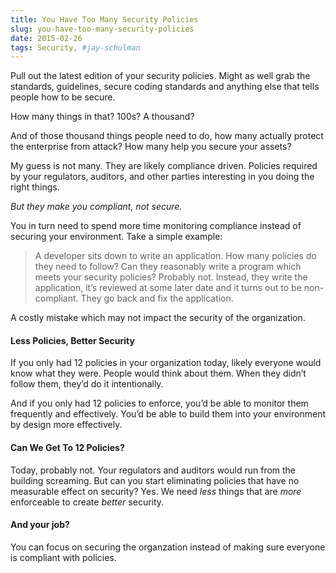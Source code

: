 ```yaml
---
title: You Have Too Many Security Policies
slug: you-have-too-many-security-policies
date: 2015-02-26
tags: Security, #jay-schulman
---
```


Pull out the latest edition of your security policies. Might as well grab the standards, guidelines, secure coding standards and anything else that tells people how to be secure.

How many things in that? 100s? A thousand?

And of those thousand things people need to do, how many actually protect the enterprise from attack? How many help you secure your assets?

My guess is not many. They are likely compliance driven. Policies required by your regulators, auditors, and other parties interesting in you doing the right things.

*But they make you compliant, not secure.*

You in turn need to spend more time monitoring compliance instead of securing your environment. Take a simple example:

> A developer sits down to write an application. How many policies do they need to follow? Can they reasonably write a program which meets your security policies? Probably not. Instead, they write the application, it’s reviewed at some later date and it turns out to be non-compliant. They go back and fix the application.

A costly mistake which may not impact the security of the organization.

#### Less Policies, Better Security

If you only had 12 policies in your organization today, likely everyone would know what they were. People would think about them. When they didn’t follow them, they’d do it intentionally.

And if you only had 12 policies to enforce, you’d be able to monitor them frequently and effectively. You’d be able to build them into your environment by design more effectively.

#### Can We Get To 12 Policies?

Today, probably not. Your regulators and auditors would run from the building screaming. But can you start eliminating policies that have no measurable effect on security? Yes. We need *less* things that are *more* enforceable to create *better* security.

#### And your job?

You can focus on securing the organzation instead of making sure everyone is compliant with policies.
